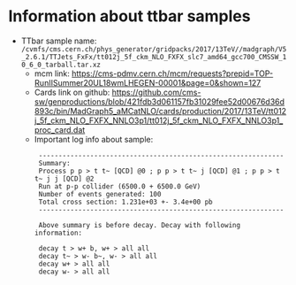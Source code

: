 # Information about ttbar samples

- TTbar sample name: `/cvmfs/cms.cern.ch/phys_generator/gridpacks/2017/13TeV//madgraph/V5_2.6.1/TTJets_FxFx/tt012j_5f_ckm_NLO_FXFX_slc7_amd64_gcc700_CMSSW_10_6_0_tarball.tar.xz`
    - mcm link: https://cms-pdmv.cern.ch/mcm/requests?prepid=TOP-RunIISummer20UL18wmLHEGEN-00001&page=0&shown=127
	- Cards link on github:  https://github.com/cms-sw/genproductions/blob/421fdb3d061157fb31029fee52d00676d36d893c/bin/MadGraph5_aMCatNLO/cards/production/2017/13TeV/tt012j_5f_ckm_NLO_FXFX_NNLO3p1/tt012j_5f_ckm_NLO_FXFX_NNLO3p1_proc_card.dat
	- Important log info about sample:
       ```
        --------------------------------------------------------------
        Summary:
        Process p p > t t~ [QCD] @0 ; p p > t t~ j [QCD] @1 ; p p > t t~ j j [QCD] @2
        Run at p-p collider (6500.0 + 6500.0 GeV)
        Number of events generated: 100
        Total cross section: 1.231e+03 +- 3.4e+00 pb
        --------------------------------------------------------------

        Above summary is before decay. Decay with following information:

        decay t > w+ b, w+ > all all
        decay t~ > w- b~, w- > all all
        decay w+ > all all
        decay w- > all all
       ```


